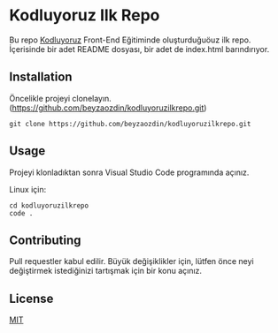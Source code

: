 # Kodluyoruz Ilk Repo
Bu repo [Kodluyoruz](https//:kodluyoruz.org) Front-End Eğitiminde oluşturduğuöuz ilk repo. İçerisinde bir adet README dosyası, bir adet de index.html barındırıyor.
## Installation
Öncelikle projeyi clonelayın.(https://github.com/beyzaozdin/kodluyoruzilkrepo.git)
``` 
git clone https://github.com/beyzaozdin/kodluyoruzilkrepo.git
```
## Usage 
Projeyi klonladıktan sonra Visual Studio Code programında açınız.

Linux için:
```
cd kodluyoruzilkrepo
code .
```
## Contributing
Pull requestler kabul edilir. Büyük değişiklikler için, lütfen önce neyi değiştirmek istediğinizi tartışmak için bir konu açınız.
## License
[MIT](https://choosealicense.com/licenses/mit/)

